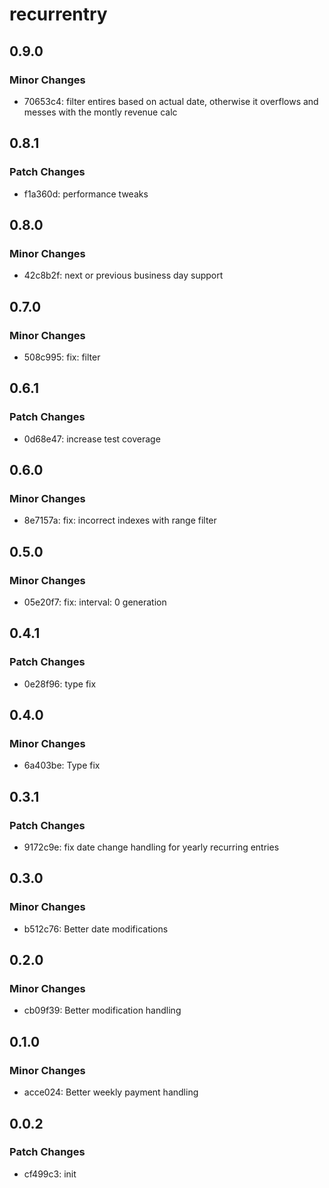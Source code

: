 # recurrentry

## 0.9.0

### Minor Changes

- 70653c4: filter entires based on actual date, otherwise it overflows and messes with the montly revenue calc

## 0.8.1

### Patch Changes

- f1a360d: performance tweaks

## 0.8.0

### Minor Changes

- 42c8b2f: next or previous business day support

## 0.7.0

### Minor Changes

- 508c995: fix: filter

## 0.6.1

### Patch Changes

- 0d68e47: increase test coverage

## 0.6.0

### Minor Changes

- 8e7157a: fix: incorrect indexes with range filter

## 0.5.0

### Minor Changes

- 05e20f7: fix: interval: 0 generation

## 0.4.1

### Patch Changes

- 0e28f96: type fix

## 0.4.0

### Minor Changes

- 6a403be: Type fix

## 0.3.1

### Patch Changes

- 9172c9e: fix date change handling for yearly recurring entries

## 0.3.0

### Minor Changes

- b512c76: Better date modifications

## 0.2.0

### Minor Changes

- cb09f39: Better modification handling

## 0.1.0

### Minor Changes

- acce024: Better weekly payment handling

## 0.0.2

### Patch Changes

- cf499c3: init
